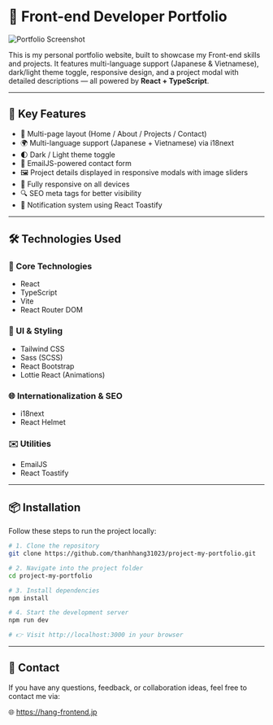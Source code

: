 # 🌟 Front-end Developer Portfolio

![Portfolio Screenshot](https://hang-front-end-portfolio.vercel.app//projects/po1.png)

This is my personal portfolio website, built to showcase my Front-end skills and projects. It features multi-language support (Japanese & Vietnamese), dark/light theme toggle, responsive design, and a project modal with detailed descriptions — all powered by **React + TypeScript**.

---

## 📌 Key Features

- 🎯 Multi-page layout (Home / About / Projects / Contact)
- 🌍 Multi-language support (Japanese + Vietnamese) via i18next
- 🌓 Dark / Light theme toggle
- 💌 EmailJS-powered contact form
- 🖼️ Project details displayed in responsive modals with image sliders
- 📱 Fully responsive on all devices
- 🔍 SEO meta tags for better visibility
- 🔔 Notification system using React Toastify

---

## 🛠 Technologies Used

### 🚀 Core Technologies
- React
- TypeScript
- Vite
- React Router DOM

### 🎨 UI & Styling
- Tailwind CSS
- Sass (SCSS)
- React Bootstrap
- Lottie React (Animations)

### 🌐 Internationalization & SEO
- i18next
- React Helmet

### ✉️ Utilities
- EmailJS
- React Toastify

---

## 📦 Installation

Follow these steps to run the project locally:

```bash
# 1. Clone the repository
git clone https://github.com/thanhhang31023/project-my-portfolio.git

# 2. Navigate into the project folder
cd project-my-portfolio

# 3. Install dependencies
npm install

# 4. Start the development server
npm run dev

# 👉 Visit http://localhost:3000 in your browser

```
---

## 📧 Contact

If you have any questions, feedback, or collaboration ideas, feel free to contact me via:

🌐 https://hang-frontend.jp
